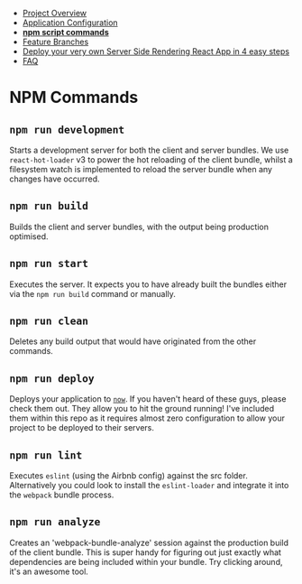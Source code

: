  - [Project Overview](/docs/ProjectOverview.md)
 - [Application Configuration](/docs/ApplicationConfig.md)
 - __[npm script commands](/docs/NPMCommands.md)__
 - [Feature Branches](/docs/FeaturesBranches.md)
 - [Deploy your very own Server Side Rendering React App in 4 easy steps](/docs/DeployToNow.md)
 - [FAQ](/docs/FAQ.md)

# NPM Commands

## `npm run development`

Starts a development server for both the client and server bundles.  We use `react-hot-loader` v3 to power the hot reloading of the client bundle, whilst a filesystem watch is implemented to reload the server bundle when any changes have occurred.

## `npm run build`

Builds the client and server bundles, with the output being production optimised.

## `npm run start`

Executes the server.  It expects you to have already built the bundles either via the `npm run build` command or manually.

## `npm run clean`

Deletes any build output that would have originated from the other commands.

## `npm run deploy`

Deploys your application to [`now`](https://zeit.co/now). If you haven't heard of these guys, please check them out. They allow you to hit the ground running! I've included them within this repo as it requires almost zero configuration to allow your project to be deployed to their servers.

## `npm run lint`

Executes `eslint` (using the Airbnb config) against the src folder. Alternatively you could look to install the `eslint-loader` and integrate it into the `webpack` bundle process.

## `npm run analyze`

Creates an 'webpack-bundle-analyze' session against the production build of the client bundle.  This is super handy for figuring out just exactly what dependencies are being included within your bundle.  Try clicking around, it's an awesome tool.
